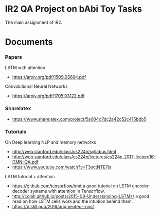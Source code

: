 # IR2 QA Project on bAbi Toy Tasks
The main assignment of IR2. 

# Documents
### Papers

LSTM with attention

- https://arxiv.org/pdf/1509.06664.pdf

Convolutional Neural Networks

- https://arxiv.org/pdf/1705.03122.pdf

### Sharelatex

- https://www.sharelatex.com/project/5a004d7dc2a42c52c415bdb5

### Tutorials
On Deep learning NLP and memory networks

- http://web.stanford.edu/class/cs224n/syllabus.html
- http://web.stanford.edu/class/cs224n/lectures/cs224n-2017-lecture16-DMN-QA.pdf
- https://www.youtube.com/watch?v=T3octNTE7Is

LSTM tutorial + attention

- https://github.com/tensorflow/nmt a good tutorial on LSTM encoder-decoder systems with attention in Tensorflow.
- http://colah.github.io/posts/2015-08-Understanding-LSTMs/ a good read on how LSTM cells work and the intuition behind them.
- https://distill.pub/2016/augmented-rnns/
